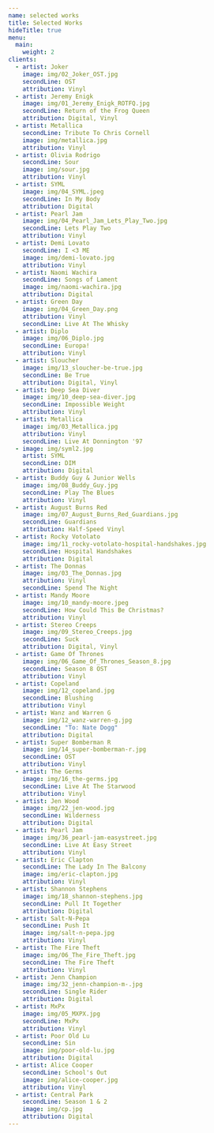 ```yaml
---
name: selected works
title: Selected Works
hideTitle: true
menu:
  main:
    weight: 2
clients:
  - artist: Joker
    image: img/02_Joker_OST.jpg
    secondLine: OST
    attribution: Vinyl
  - artist: Jeremy Enigk
    image: img/01_Jeremy_Enigk_ROTFQ.jpg
    secondLine: Return of the Frog Queen
    attribution: Digital, Vinyl
  - artist: Metallica
    secondLine: Tribute To Chris Cornell
    image: img/metallica.jpg
    attribution: Vinyl
  - artist: Olivia Rodrigo
    secondLine: Sour
    image: img/sour.jpg
    attribution: Vinyl
  - artist: SYML
    image: img/04_SYML.jpeg
    secondLine: In My Body
    attribution: Digital
  - artist: Pearl Jam
    image: img/04_Pearl_Jam_Lets_Play_Two.jpg
    secondLine: Lets Play Two
    attribution: Vinyl
  - artist: Demi Lovato
    secondLine: I <3 ME
    image: img/demi-lovato.jpg
    attribution: Vinyl
  - artist: Naomi Wachira
    secondLine: Songs of Lament
    image: img/naomi-wachira.jpg
    attribution: Digital
  - artist: Green Day
    image: img/04_Green_Day.png
    attribution: Vinyl
    secondLine: Live At The Whisky
  - artist: Diplo
    image: img/06_Diplo.jpg
    secondLine: Europa!
    attribution: Vinyl
  - artist: Sloucher
    image: img/13_sloucher-be-true.jpg
    secondLine: Be True
    attribution: Digital, Vinyl
  - artist: Deep Sea Diver
    image: img/10_deep-sea-diver.jpg
    secondLine: Impossible Weight
    attribution: Vinyl
  - artist: Metallica
    image: img/03_Metallica.jpg
    attribution: Vinyl
    secondLine: Live At Donnington '97
  - image: img/syml2.jpg
    artist: SYML
    secondLine: DIM
    attribution: Digital
  - artist: Buddy Guy & Junior Wells
    image: img/08_Buddy_Guy.jpg
    secondLine: Play The Blues
    attribution: Vinyl
  - artist: August Burns Red
    image: img/07_August_Burns_Red_Guardians.jpg
    secondLine: Guardians
    attribution: Half-Speed Vinyl
  - artist: Rocky Votolato
    image: img/11_rocky-votolato-hospital-handshakes.jpg
    secondLine: Hospital Handshakes
    attribution: Digital
  - artist: The Donnas
    image: img/03_The_Donnas.jpg
    attribution: Vinyl
    secondLine: Spend The Night
  - artist: Mandy Moore
    image: img/10_mandy-moore.jpeg
    secondLine: How Could This Be Christmas?
    attribution: Vinyl
  - artist: Stereo Creeps
    image: img/09_Stereo_Creeps.jpg
    secondLine: Suck
    attribution: Digital, Vinyl
  - artist: Game Of Thrones
    image: img/06_Game_Of_Thrones_Season_8.jpg
    secondLine: Season 8 OST
    attribution: Vinyl
  - artist: Copeland
    image: img/12_copeland.jpg
    secondLine: Blushing
    attribution: Vinyl
  - artist: Wanz and Warren G
    image: img/12_wanz-warren-g.jpg
    secondLine: "To: Nate Dogg"
    attribution: Digital
  - artist: Super Bomberman R
    image: img/14_super-bomberman-r.jpg
    secondLine: OST
    attribution: Vinyl
  - artist: The Germs
    image: img/16_the-germs.jpg
    secondLine: Live At The Starwood
    attribution: Vinyl
  - artist: Jen Wood
    image: img/22_jen-wood.jpg
    secondLine: Wilderness
    attribution: Digital
  - artist: Pearl Jam
    image: img/36_pearl-jam-easystreet.jpg
    secondLine: Live At Easy Street
    attribution: Vinyl
  - artist: Eric Clapton
    secondLine: The Lady In The Balcony
    image: img/eric-clapton.jpg
    attribution: Vinyl
  - artist: Shannon Stephens
    image: img/18_shannon-stephens.jpg
    secondLine: Pull It Together
    attribution: Digital
  - artist: Salt-N-Pepa
    secondLine: Push It
    image: img/salt-n-pepa.jpg
    attribution: Vinyl
  - artist: The Fire Theft
    image: img/06_The_Fire_Theft.jpg
    secondLine: The Fire Theft
    attribution: Vinyl
  - artist: Jenn Champion
    image: img/32_jenn-champion-m-.jpg
    secondLine: Single Rider
    attribution: Digital
  - artist: MxPx
    image: img/05_MXPX.jpg
    secondLine: MxPx
    attribution: Vinyl
  - artist: Poor Old Lu
    secondLine: Sin
    image: img/poor-old-lu.jpg
    attribution: Digital
  - artist: Alice Cooper
    secondLine: School's Out
    image: img/alice-cooper.jpg
    attribution: Vinyl
  - artist: Central Park
    secondLine: Season 1 & 2
    image: img/cp.jpg
    attribution: Digital
---
```

